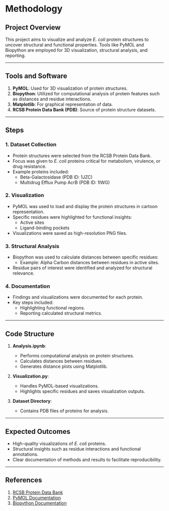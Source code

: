 # **Methodology**

## **Project Overview**
This project aims to visualize and analyze *E. coli* protein structures to uncover structural and functional properties. Tools like PyMOL and Biopython are employed for 3D visualization, structural analysis, and reporting.

---

## **Tools and Software**
1. **PyMOL**: Used for 3D visualization of protein structures.
2. **Biopython**: Utilized for computational analysis of protein features such as distances and residue interactions.
3. **Matplotlib**: For graphical representation of data.
4. **RCSB Protein Data Bank (PDB)**: Source of protein structure datasets.

---

## **Steps**

### **1. Dataset Collection**
- Protein structures were selected from the RCSB Protein Data Bank.
- Focus was given to *E. coli* proteins critical for metabolism, virulence, or drug resistance.
- Example proteins included:
  - Beta-Galactosidase (PDB ID: 1JZC)
  - Multidrug Efflux Pump AcrB (PDB ID: 1IWG)

### **2. Visualization**
- PyMOL was used to load and display the protein structures in cartoon representation.
- Specific residues were highlighted for functional insights:
  - Active sites
  - Ligand-binding pockets
- Visualizations were saved as high-resolution PNG files.

### **3. Structural Analysis**
- Biopython was used to calculate distances between specific residues:
  - Example: Alpha Carbon distances between residues in active sites.
- Residue pairs of interest were identified and analyzed for structural relevance.

### **4. Documentation**
- Findings and visualizations were documented for each protein.
- Key steps included:
  - Highlighting functional regions.
  - Reporting calculated structural metrics.

---

## **Code Structure**
1. **Analysis.ipynb**:
   - Performs computational analysis on protein structures.
   - Calculates distances between residues.
   - Generates distance plots using Matplotlib.

2. **Visualization.py**:
   - Handles PyMOL-based visualizations.
   - Highlights specific residues and saves visualization outputs.

3. **Dataset Directory**:
   - Contains PDB files of proteins for analysis.

---

## **Expected Outcomes**
- High-quality visualizations of *E. coli* proteins.
- Structural insights such as residue interactions and functional annotations.
- Clear documentation of methods and results to facilitate reproducibility.

---

## **References**
1. [RCSB Protein Data Bank](https://www.rcsb.org/)
2. [PyMOL Documentation](https://pymol.org/2/)
3. [Biopython Documentation](https://biopython.org/)
